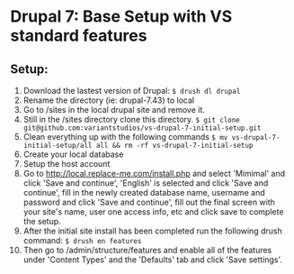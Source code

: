 # Drupal 7: Base Setup with VS standard features

## Setup:
1. Download the lastest version of Drupal: `$ drush dl drupal`
2. Rename the directory (ie: drupal-7.43) to local
3. Go to /sites in the local drupal site and remove it.
4. Still in the /sites directory clone this directory. `$ git clone git@github.com:variantstudios/vs-drupal-7-initial-setup.git`
5. Clean everything up with the following commands `$ mv vs-drupal-7-initial-setup/all all && rm -rf vs-drupal-7-initial-setup`
6. Create your local database
7. Setup the host account
8. Go to http://local.replace-me.com/install.php and select 'Mimimal' and click 'Save and continue', 'English' is selected and click 'Save and continue', fill in the newly created database name, username and password and click 'Save and continue', fill out the final screen with your site's name, user one access info, etc and click save to complete the setup.
9. After the initial site install has been completed run the following drush command: `$ drush en features`
10. Then go to /admin/structure/features and enable all of the features under 'Content Types' and the 'Defaults' tab and click 'Save settings'.